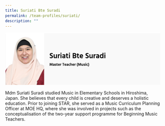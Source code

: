 ```yaml
---
title: Suriati Bte Suradi
permalink: /team-profiles/suriati/
description: ""
---
```


![](/images/suriati.png)

Mdm Suriati Suradi studied Music in Elementary Schools in Hiroshima, Japan. She believes that every child is creative and deserves a holistic education. Prior to joining STAR, she served as a Music Curriculum Planning Officer at MOE HQ, where she was involved in projects such as the conceptualisation of the two-year support programme for Beginning Music Teachers.